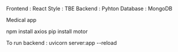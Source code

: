 Frontend : React
Style : TBE
Backend : Pyhton
Database : MongoDB

Medical app

npm install  axios
pip install motor

To run backend : 
uvicorn server:app --reload
